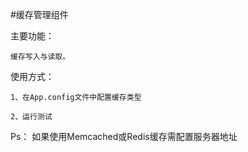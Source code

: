 ﻿#缓存管理组件

主要功能：

	缓存写入与读取。

使用方式：

	1、在App.config文件中配置缓存类型

	2、运行测试

Ps：
	如果使用Memcached或Redis缓存需配置服务器地址